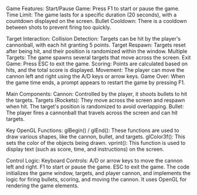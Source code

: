 Game Features:
Start/Pause Game: Press F1 to start or pause the game.
Time Limit: The game lasts for a specific duration (20 seconds), with a countdown displayed on the screen.
Bullet Cooldown: There is a cooldown between shots to prevent firing too quickly.

Target Interaction:
Collision Detection: Targets can be hit by the player's cannonball, with each hit granting 5 points.
Target Respawn: Targets reset after being hit, and their position is randomized within the window.
Multiple Targets: The game spawns several targets that move across the screen.
Exit Game: Press ESC to exit the game.
Scoring: Points are calculated based on hits, and the total score is displayed.
Movement: The player can move the cannon left and right using the A/D keys or arrow keys.
Game Over: When the game time ends, a prompt appears to restart the game by pressing F1.

Main Components:
Cannon: Controlled by the player, it shoots bullets to hit the targets.
Targets (Rockets): They move across the screen and respawn when hit. The target's position is randomized to avoid overlapping.
Bullet: The player fires a cannonball that travels across the screen and can hit targets.

Key OpenGL Functions:
glBegin() / glEnd(): These functions are used to draw various shapes, like the cannon, bullet, and targets.
glColor3f(): This sets the color of the objects being drawn.
vprint(): This function is used to display text (such as score, time, and instructions) on the screen.

Control Logic:
Keyboard Controls:
A/D or arrow keys to move the cannon left and right.
F1 to start or pause the game.
ESC to exit the game.
The code initializes the game window, targets, and player cannon, and implements the logic for firing bullets, scoring, and moving the cannon. It uses OpenGL for rendering the game elements.
